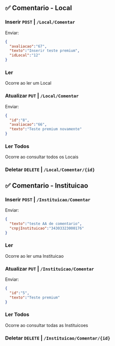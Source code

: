 ## :white_check_mark: Comentario - Local

### Inserir `POST` | `/Local/Comentar`

Enviar: 
```json
{
  "avaliacao":"67",
  "texto":"Inserir teste premium",
  "idLocal":"12"
}
```

### Ler 

Ocorre ao ler um Local

### Atualizar `PUT` | `/Local/Comentar`

Enviar: 
```json
{
  "id":"8",
  "avaliacao":"66",
  "texto":"Teste premium novamente"
}
```

### Ler Todos 

Ocorre ao consultar todos os Locais

### Deletar `DELETE` | `/Local/Comentar/{id}`


## :white_check_mark: Comentario - Instituicao

### Inserir `POST` | `/Instituicao/Comentar`

Enviar: 
```json
{
  "texto":"teste AA de comentario",
  "cnpjInstituicao":"34303323000176"
}
```

### Ler 

Ocorre ao ler uma Instituicao

### Atualizar `PUT` | `/Instituicao/Comentar`

Enviar: 
```json
{
  "id":"5",
  "texto":"Teste premium"
}
```

### Ler Todos 

Ocorre ao consultar todas as Instituicoes

### Deletar `DELETE` | `/Instituicao/Comentar/{id}`




